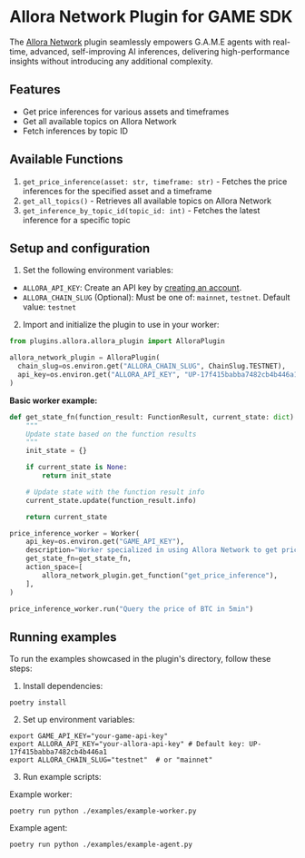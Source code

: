 # Allora Network Plugin for GAME SDK

The [Allora Network](https://allora.network) plugin seamlessly empowers G.A.M.E agents with real-time, advanced, self-improving AI inferences, delivering high-performance insights without introducing any additional complexity.

## Features
- Get price inferences for various assets and timeframes
- Get all available topics on Allora Network
- Fetch inferences by topic ID

## Available Functions

1. `get_price_inference(asset: str, timeframe: str)` - Fetches the price inferences for the specified asset and a timeframe
2. `get_all_topics()` - Retrieves all available topics on Allora Network
3. `get_inference_by_topic_id(topic_id: int)` - Fetches the latest inference for a specific topic

## Setup and configuration
1. Set the following environment variables:
  - `ALLORA_API_KEY`: Create an API key by [creating an account](https://developer.upshot.xyz/signup).
  - `ALLORA_CHAIN_SLUG` (Optional): Must be one of: `mainnet`, `testnet`. Default value: `testnet`

2. Import and initialize the plugin to use in your worker:
```python
from plugins.allora.allora_plugin import AlloraPlugin

allora_network_plugin = AlloraPlugin(
  chain_slug=os.environ.get("ALLORA_CHAIN_SLUG", ChainSlug.TESTNET),
  api_key=os.environ.get("ALLORA_API_KEY", "UP-17f415babba7482cb4b446a1"),
)
```

**Basic worker example:**
```python
def get_state_fn(function_result: FunctionResult, current_state: dict) -> dict:
    """
    Update state based on the function results
    """
    init_state = {}

    if current_state is None:
        return init_state

    # Update state with the function result info
    current_state.update(function_result.info)

    return current_state

price_inference_worker = Worker(
    api_key=os.environ.get("GAME_API_KEY"),
    description="Worker specialized in using Allora Network to get price inferences",
    get_state_fn=get_state_fn,
    action_space=[
        allora_network_plugin.get_function("get_price_inference"),
    ],
)

price_inference_worker.run("Query the price of BTC in 5min")
```

## Running examples

To run the examples showcased in the plugin's directory, follow these steps:

1. Install dependencies:
```
poetry install
```

2. Set up environment variables:
```
export GAME_API_KEY="your-game-api-key"
export ALLORA_API_KEY="your-allora-api-key" # Default key: UP-17f415babba7482cb4b446a1
export ALLORA_CHAIN_SLUG="testnet"  # or "mainnet"
```

3. Run example scripts:

Example worker:
```
poetry run python ./examples/example-worker.py  
```

Example agent:
```
poetry run python ./examples/example-agent.py
```
